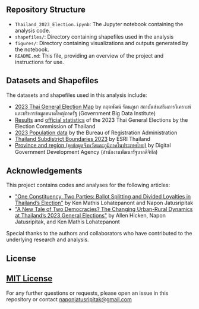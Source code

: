 ## Repository Structure

- `Thailand_2023_Election.ipynb`: The Jupyter notebook containing the analysis code.
- `shapefiles/`: Directory containing shapefiles used in the analysis
- `figures/`: Directory containing visualizations and outputs generated by the notebook.
- `README.md`: This file, providing an overview of the project and instructions for use.

## Datasets and Shapefiles

The datasets and shapefiles used in this analysis include:  
- [2023 Thai General Election Map](https://github.com/KittapatR/Thai-ECT-election-map-66/blob/main/ECT_constituencies/2566_TH_ECT_attributes.shp) by กฤตพัฒน์ รัตนภูผา สถาบันส่งเสริมการวิเคราะห์และบริหารข้อมูลขนาดใหญ่ภาครัฐ (Government Big Data Institute)
- [Results](https://ectreport66.ect.go.th/data/excel/2566_election_result.xlsx) and [official statistics](https://www.ect.go.th/web-upload/1xff0d34e409a13ef56eea54c52a291126/m_document/2028/21360/file_download/14c269b6893553a8f697f16f32be2e59.xlsx) of the 2023 Thai General Elections by the Election Commission of Thailand
- [2023 Population data](https://stat.bora.dopa.go.th/new_stat/file/65/stat_t65.xls.) by the Bureau of Registration Administration
- [Thailand Subdistrict Boundaries 2023](https://www.arcgis.com/home/item.html?id=d5af177c9cea4ea2be1fa62bc0836f7b) by ESRI Thailand
- [Province and region (ชุดข้อมูลจังหวัดและภูมิภาคในประเทศไทย)](https://data.go.th/dataset/3aa027e3-5485-4da2-89b0-b399fab019a0/resource/0c2aa4d6-90ef-405f-acf2-20507ced4fab/download/25640531_sc002_.xlsx) by Digital Government Development Agency (สำนักงานพัฒนารัฐบาลดิจิทัล)

## Acknowledgements

This project contains codes and analyses for the following articles:
- ["One Constituency, Two Parties: Ballot Splitting and Divided Loyalties in Thailand’s Election"](https://fulcrum.sg/one-constituency-two-parties-ballot-splitting-and-divided-loyalties-in-thailands-election/) by Ken Mathis Lohatepanont and Napon Jatusripitak
- ["A New Tale of Two Democracies? The Changing Urban-Rural Dynamics at Thailand’s 2023 General Elections"](https://bookshop.iseas.edu.sg/component/get/22733) by Allen Hicken, Napon Jatusripitak, and Ken Mathis Lohatepanont

Special thanks to the authors and collaborators who have contributed to the underlying research and analysis.

## License

[MIT License](LICENSE.md)
---

For any further questions or requests, please open an issue in this repository or contact naponjatusripitak@gmail.com
